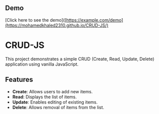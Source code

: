 ## Demo
[Click here to see the demo]([https://example.com/demo](https://mohamedkhaled2310.github.io/CRUD-JS/)


# CRUD-JS

This project demonstrates a simple CRUD (Create, Read, Update, Delete) application using vanilla JavaScript.

## Features

- **Create**: Allows users to add new items.
- **Read**: Displays the list of items.
- **Update**: Enables editing of existing items.
- **Delete**: Allows removal of items from the list.

